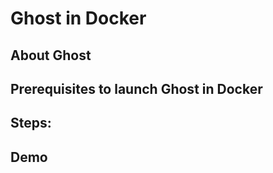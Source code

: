 # Ghost in Docker

## About Ghost

## Prerequisites to launch Ghost in Docker

## Steps:


## Demo

